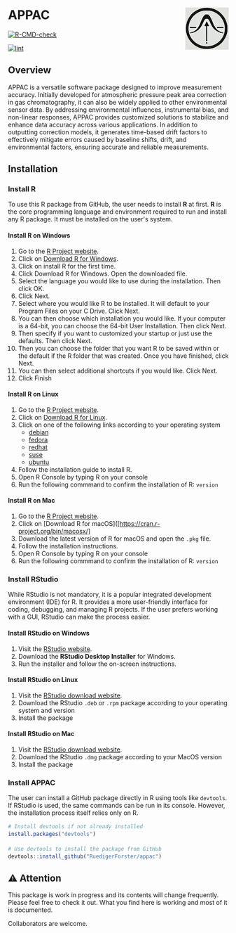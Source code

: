 # APPAC<a href="https://github.com/user-attachments/assets/536458e6-6e1d-4705-a228-8020b54baf3e"/><img src="man/figures/logo.png" align="right" height="96" alte="appac website"/></a>

<!-- badges: start -->

[![R-CMD-check](https://github.com/RuedigerForster/appac/actions/workflows/R-CMD-check.yaml/badge.svg)](https://github.com/RuedigerForster/appac/actions/workflows/R-CMD-check.yaml)

[![lint](https://github.com/RuedigerForster/appac/actions/workflows/lint.yaml/badge.svg)](https://github.com/RuedigerForster/appac/actions/workflows/lint.yaml)

<!-- badges: end -->

## Overview

APPAC is a versatile software package designed to improve measurement accuracy. Initially developed for atmospheric pressure peak area correction in gas chromatography, it can also be widely applied to other environmental sensor data. By addressing environmental influences, instrumental bias, and non-linear responses, APPAC provides customized solutions to stabilize and enhance data accuracy across various applications. In addition to outputting correction models, it generates time-based drift factors to effectively mitigate errors caused by baseline shifts, drift, and environmental factors, ensuring accurate and reliable measurements.

## Installation

### Install R

To use this R package from GitHub, the user needs to install **R** at first.  ​**R**​ is the core programming language and environment required to run and install any R package. It must be installed on the user's system.

#### Install R on Windows

1. Go to the [R Project website](https://cran.r-project.org/).
2. Click on ​[Download R for Windows](https://cran.r-project.org/bin/windows/).
3. Click on install R for the first time.
4. Click Download R for Windows. Open the downloaded file.
5. Select the language you would like to use during the installation. Then click OK.
6. Click Next.
7. Select where you would like R to be installed. It will default to your Program Files on your C Drive. Click Next.
8. You can then choose which installation you would like. If your computer is a 64-bit, you can choose the 64-bit User Installation. Then click Next.
9. Then specify if you want to customized your startup or just use the defaults. Then click Next.
10. Then you can choose the folder that you want R to be saved within or the default if the R folder that was created.  Once you have finished, click Next.
11. You can then select additional shortcuts if you would like. Click Next.
12. Click Finish

#### Install R on Linux

1. Go to the [R Project website](https://cran.r-project.org/).
2. Click on ​[Download R for Linux](https://cran.r-project.org/bin/linux/).
3. Click on one of the following links according to your operating system
   * [debian](https://cran.r-project.org/bin/linux/debian/)
   * [fedora](https://cran.r-project.org/bin/linux/fedora/)
   * [redhat](https://cran.r-project.org/bin/linux/redhat/)
   * [suse](https://cran.r-project.org/bin/linux/suse/)
   * [ubuntu](https://cran.r-project.org/bin/linux/ubuntu/)
4. Follow the installation guide to install R.
5. Open R Console by typing R on your console
6. Run the following commmand to confirm the installation of R:
   `version`
   

#### Install R on Mac

1. Go to the [R Project website](https://cran.r-project.org/).
2. Click on ​[Download R for macOS]([https://cran.r-project.org/bin/macosx/]
3. Download the latest version of R for macOS and open the `.pkg` file.
4. Follow the installation instructions.
5. Open R Console by typing R on your console
6. Run the following commmand to confirm the installation of R:
   `version`





### Install RStudio

While RStudio is not mandatory, it is a popular integrated development environment (IDE) for R. It provides a more user-friendly interface for coding, debugging, and managing R projects. If the user prefers working with a GUI, RStudio can make the process easier.

#### Install RStudio on Windows

1. Visit the [RStudio website](https://posit.co/downloads/).
2. Download the **RStudio Desktop Installer** for Windows.
3. Run the installer and follow the on-screen instructions.

#### Install RStudio on Linux

1. Visit the [RStudio download website](https://posit.co/download/rstudio-desktop/#download).
2. Download the RStudio `.deb` or `.rpm` package according to your operating system and version
3. Install the package

#### Install RStudio on Mac

1. Visit the [RStudio download website](https://posit.co/download/rstudio-desktop/#download).
2. Download the RStudio `.dmg` package according to your MacOS version
3. Install the package


### Install APPAC

The user can install a GitHub package directly in R using tools like `devtools`.
If RStudio is used, the same commands can be run in its console. However, the installation process itself relies only on R.

```r
# Install devtools if not already installed
install.packages("devtools")

# Use devtools to install the package from GitHub
devtools::install_github("RuedigerForster/appac")
```

## :warning: Attention

<p>This package is work in progress and its contents will change frequently. Please
feel free to check it out. What you find here is working and most of it is documented.</p>

<p>Collaborators are welcome.</p>

